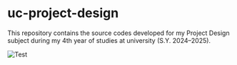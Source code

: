 # uc-project-design
This repository contains the source codes developed for my Project Design subject during my 4th year of studies at university (S.Y. 2024–2025).


![Test](https://github.com/Floren6432/uc-my-project-design/blob/main/gifs/ChairGif.gif)
